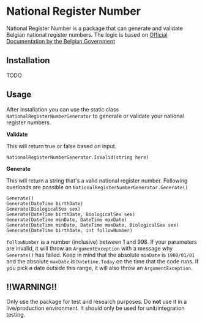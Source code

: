 # National Register Number
National Register Number is a package that can generate and validate Belgian national register numbers. The logic is based on [Official Documentation by the Belgian Government](https://www.ibz.rrn.fgov.be/fileadmin/user_upload/nl/rr/instructies/IT-lijst/IT000_Rijksregisternummer.pdf)

## Installation
TODO

## Usage
After installation you can use the static class `NationalRegisterNumberGenerator` to generate or validate your national register numbers.

**Validate**

This will return true or false based on input.

`NationalRegisterNumberGenerator.IsValid(string here)`

**Generate**

This will return a string that's a valid national register number.
Following overloads are possible on `NationalRegisterNumberGenerator.Generate()`

```
Generate()
Generate(DateTime birthDate)
Generate(BiologicalSex sex)
Generate(DateTime birthDate, BiologicalSex sex)
Generate(DateTime minDate, DateTime maxDate)
Generate(DateTime minDate, DateTime maxDate, BiologicalSex sex)
Generate(DateTime birthDate, int followNumber)
```

`followNumber` is a number (inclusive) between 1 and 998. If your parameters are invalid, it will throw an `ArgumentException` with a message why `Generate()` has failed. 
Keep in mind that the absolute `minDate` is `1900/01/01` and the absolute `maxDate` is `Datetime.Today` on the time that the code runs. If you pick a date outside this range, it will also throw an `ArgumentException`.

## !!WARNING!!
Only use the package for test and research purposes. Do **not** use it in a live/production environment. It should only be used for unit/integration testing.

